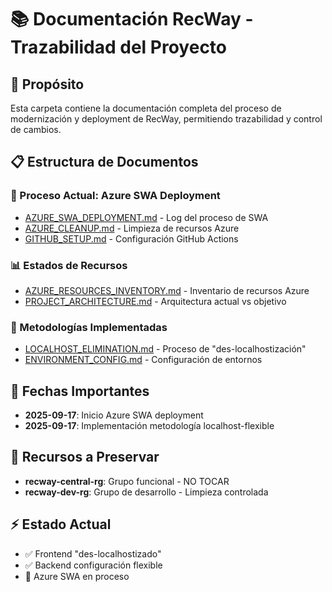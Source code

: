 # 📚 Documentación RecWay - Trazabilidad del Proyecto

## 🎯 Propósito
Esta carpeta contiene la documentación completa del proceso de modernización y deployment de RecWay, permitiendo trazabilidad y control de cambios.

## 📋 Estructura de Documentos

### 🔄 Proceso Actual: Azure SWA Deployment
- [AZURE_SWA_DEPLOYMENT.md](./AZURE_SWA_DEPLOYMENT.md) - Log del proceso de SWA
- [AZURE_CLEANUP.md](./AZURE_CLEANUP.md) - Limpieza de recursos Azure
- [GITHUB_SETUP.md](./GITHUB_SETUP.md) - Configuración GitHub Actions

### 📊 Estados de Recursos
- [AZURE_RESOURCES_INVENTORY.md](./AZURE_RESOURCES_INVENTORY.md) - Inventario de recursos Azure
- [PROJECT_ARCHITECTURE.md](./PROJECT_ARCHITECTURE.md) - Arquitectura actual vs objetivo

### 🎯 Metodologías Implementadas  
- [LOCALHOST_ELIMINATION.md](./LOCALHOST_ELIMINATION.md) - Proceso de "des-localhostización"
- [ENVIRONMENT_CONFIG.md](./ENVIRONMENT_CONFIG.md) - Configuración de entornos

## 📅 Fechas Importantes
- **2025-09-17**: Inicio Azure SWA deployment
- **2025-09-17**: Implementación metodología localhost-flexible

## 🚨 Recursos a Preservar
- **recway-central-rg**: Grupo funcional - NO TOCAR
- **recway-dev-rg**: Grupo de desarrollo - Limpieza controlada

## ⚡ Estado Actual
- ✅ Frontend "des-localhostizado" 
- ✅ Backend configuración flexible
- 🔄 Azure SWA en proceso